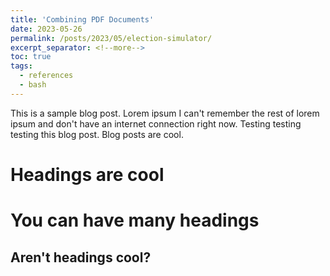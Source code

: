 ```yaml
---
title: 'Combining PDF Documents'
date: 2023-05-26
permalink: /posts/2023/05/election-simulator/
excerpt_separator: <!--more-->
toc: true
tags:
  - references
  - bash
---
```

This is a sample blog post. Lorem ipsum I can't remember the rest of lorem ipsum and don't have an internet connection right now. Testing testing testing this blog post. Blog posts are cool.

Headings are cool
======

You can have many headings
======

Aren't headings cool?
------